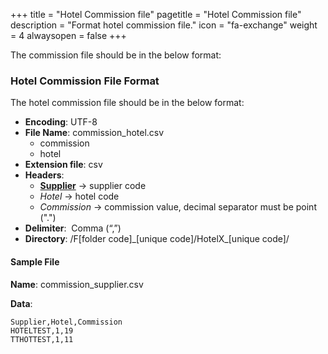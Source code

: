 +++
title = "Hotel Commission file"
pagetitle = "Hotel Commission file"
description = "Format hotel commission file."
icon = "fa-exchange"
weight = 4
alwaysopen = false
+++

The commission file should be in the below format:

### Hotel Commission File Format

The hotel commission file should be in the below format:

* **Encoding**: UTF-8 
* **File Name**: commission\_hotel.csv
    * commission
    * hotel
* **Extension file**: csv
* **Headers**:
    * [**Supplier**](/hotelx/concepts/accesses-supplier-context/#supplier)  → supplier code 
    * _Hotel_ → hotel code 
    * _Commission_ → commission value, decimal separator must be point (".") 
* **Delimiter**:  Comma (“,”) 
* **Directory**: /F[folder code]\_[unique code]/HotelX\_[unique code]/

#### Sample File

**Name**: commission\_supplier.csv

**Data**:

```csv
Supplier,Hotel,Commission
HOTELTEST,1,19
TTHOTTEST,1,11
```